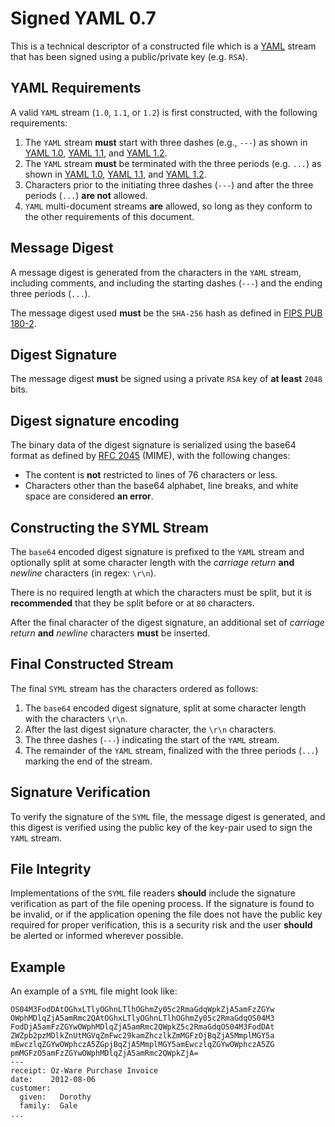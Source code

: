 # Signed YAML 0.7

This is a technical descriptor of a constructed file which is a [YAML][yaml]
stream that has been signed using a public/private key (e.g. `RSA`).

## YAML Requirements

A valid `YAML` stream (`1.0`, `1.1`, or `1.2`) is first constructed, with
the following requirements:

1. The `YAML` stream **must** start with three dashes (e.g., `---`) as shown
	in [YAML 1.0][yaml0dash], [YAML 1.1][yaml1dash], and [YAML 1.2][yaml2dash].
2. The `YAML` stream **must** be terminated with the three periods
	(e.g. `...`) as shown in [YAML 1.0][yaml0dots], [YAML 1.1][yaml1dots],
	and [YAML 1.2][yaml2dots].
3. Characters prior to the initiating three dashes (`---`) and after
	the three periods (`...`) **are not** allowed.
4. `YAML` multi-document streams **are** allowed, so long as they conform
	to the other requirements of this document.

## Message Digest

A message digest is generated from the characters in the `YAML` stream,
including comments, and including the starting dashes (`---`) and the
ending three periods (`...`).

The message digest used **must** be the `SHA-256` hash as defined
in [FIPS PUB 180-2][fips].

## Digest Signature

The message digest **must** be signed using a private `RSA` key of
**at least** `2048` bits.

## Digest signature encoding

The binary data of the digest signature is serialized using the base64 format
as defined by [RFC 2045][rfc2045] (MIME), with the following changes:

* The content is **not** restricted to lines of 76 characters or less.
* Characters other than the base64 alphabet, line breaks, and white
	space are considered **an error**.

## Constructing the SYML Stream

The `base64` encoded digest signature is prefixed to the `YAML`
stream and optionally split at some character length with the
*carriage return* **and** *newline* characters (in regex: `\r\n`).

There is no required length at which the characters must be
split, but it is **recommended** that they be split before or
at `80` characters.

After the final character of the digest signature, an additional set
of *carriage return* **and** *newline* characters **must** be inserted.

## Final Constructed Stream

The final `SYML` stream has the characters ordered as follows:

1. The `base64` encoded digest signature, split at some character
	length with the characters `\r\n`.
2. After the last digest signature character, the `\r\n` characters.
3. The three dashes (`---`) indicating the start of the `YAML` stream.
4. The remainder of the `YAML` stream, finalized with the three
	periods (`...`) marking the end of the stream.

## Signature Verification

To verify the signature of the `SYML` file, the message digest is
generated, and this digest is verified using the public key of the
key-pair used to sign the `YAML` stream.

## File Integrity

Implementations of the `SYML` file readers **should** include the
signature verification as part of the file opening process. If the
signature is found to be invalid, or if the application opening the
file does not have the public key required for proper verification,
this is a security risk and the user **should** be alerted or informed
wherever possible.

## Example

An example of a `SYML` file might look like:

	OS04M3FodDAtOGhxLTlyOGhnLTlhOGhmZy05c2RmaGdqWpkZjA5amFzZGYw
	OWphMDlqZjA5amRmc2QAtOGhxLTlyOGhnLTlhOGhmZy05c2RmaGdqOS04M3
	FodDjA5amFzZGYwOWphMDlqZjA5amRmc2QWpkZ5c2RmaGdqOS04M3FodDAt
	ZWZpb2pzMDlkZnUtMGVqZmFwc29kamZhczlkZmMGFzOjBqZjA5MmplMGY5a
	mEwczlqZGYwOWphczA5ZGpjBqZjA5MmplMGY5amEwczlqZGYwOWphczA5ZG
	pmMGFzO5amFzZGYwOWphMDlqZjA5amRmc2QWpkZjA=
	---
	receipt: Oz-Ware Purchase Invoice
	date:    2012-08-06
	customer:
	  given:   Dorothy
	  family:  Gale
	...

[yaml]: http://www.yaml.org/
[yaml0dots]: http://www.yaml.org/spec/1.0/#id2489959
[yaml1dots]: http://www.yaml.org/spec/1.1/#id857577
[yaml2dots]: http://www.yaml.org/spec/1.2/spec.html#id2760395
[yaml0dash]: http://yaml.org/spec/1.0/#id2489959
[yaml1dash]: http://yaml.org/spec/1.1/#id857577
[yaml2dash]: http://www.yaml.org/spec/1.2/spec.html#id2760395
[fips]: http://csrc.nist.gov/publications/fips/fips180-2/fips180-2.pdf
[radix64]: http://tools.ietf.org/html/rfc4880
[rfc2045]: http://tools.ietf.org/html/rfc2045

